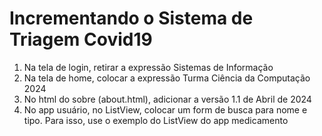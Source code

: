 # Incrementando o Sistema de Triagem Covid19

1) Na tela de login, retirar a expressão Sistemas de Informação
2) Na tela de home, colocar a expressão Turma Ciência da Computação 2024
3) No html do sobre (about.html), adicionar a versão 1.1 de Abril de 2024
4) No app usuário, no ListView, colocar um form de busca para nome e tipo. Para isso, use o exemplo do ListView do app medicamento
